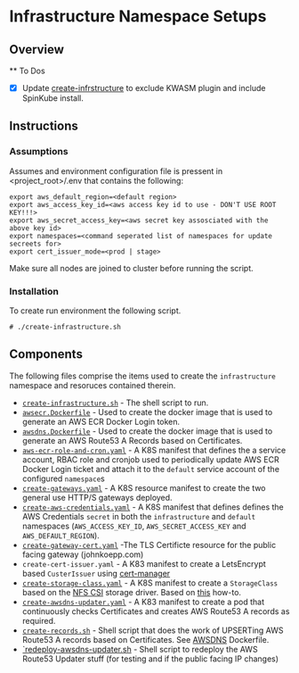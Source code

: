 # Infrastructure Namespace Setups

## Overview

** To Dos

- [x] Update [create-infrstructure](create-infrastructure.sh) to exclude KWASM plugin and include SpinKube install.

## Instructions

### Assumptions

Assumes and environment configuration file is pressent in <project_root>/.env that contains the following:

```
export aws_default_region=<default region>
export aws_access_key_id=<aws access key id to use - DON'T USE ROOT KEY!!!>
export aws_secret_access_key=<aws secret key assosciated with the above key id>
export namespaces=<command seperated list of namespaces for update secreets for>
export cert_issuer_mode=<prod | stage>
```

Make sure all nodes are joined to cluster before running the script.

### Installation

To create run environment the following script.  

```
# ./create-infrastructure.sh
```

## Components

The following files comprise the items used to create the `infrastructure` namespace and resoruces contained therein.
- [`create-infrastructure.sh`](./create-infrastructure.sh) - The shell script to run.
- [`awsecr.Dockerfile`](./awsecr.Dockerfile) - Used to create the docker image that is used to generate an AWS ECR Docker Login token.
- [`awsdns.Dockerfile`](./ewsdns.Dockerfile) - Used to create the docker image that is used to generate an AWS Route53 A Records based on Certificates.
- [`aws-ecr-role-and-cron.yaml`](./aws-ecr-role-and-cron.yaml) - A K8S manifest that defines the a service account, RBAC role and cronjob used to periodically update AWS ECR Docker Login ticket and attach it to the `default` service account of the configured `namespace`s
- [`create-gateways.yaml`](./create-gateways.yaml) - A K8S resource manifest to create the two general use HTTP/S gateways deployed.
- [`create-aws-credentials.yaml`](./create-aws-credentials.yaml) - A K8S manifest that defines defines the AWS Credentials `secret` in both the `infrastructure` and `default` namespaces (`AWS_ACCESS_KEY_ID`, `AWS_SECRET_ACCESS_KEY` and `AWS_DEFAULT_REGION`).
- [`create-gateway-cert.yaml`](./create-gateway-cert.yaml) -The TLS Certificte resource for the public facing gateway (johnkoepp.com)
- `create-cert-issuer.yaml` - A K83 manifest to create a LetsEncrypt based `CusterIssuer` using [cert-manager](https://cert-manager.io/)
- [`create-storage-class.yaml`](./create-storage-class.yaml) - A K8S manifest to create a `StorageClass` based on the [NFS CSI](https://github.com/kubernetes-csi/csi-driver-nfs) storage driver.  Based on [this](https://microk8s.io/docs/how-to-nfs) how-to.
- [`create-awsdns-updater.yaml`](./create-awsdns-updater.yaml) - A K83 manifest to create a pod that continuously checks Certificates and creates AWS Route53 A records as required.
- [`create-records.sh`](./create-records.sh) - Shell script that does the work of UPSERTing AWS Route53 A records based on Certificates.  See [AWSDNS](./awsdns.Dockerfile) Dockerfile.
- [`redeploy-awsdns-updater.sh](./redeploy-awsdns-updater.sh) - Shell script to redeploy the AWS Route53 Updater stuff (for testing and if the public facing IP changes)

